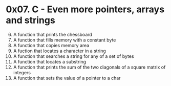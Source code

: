 # 0x07. C - Even more pointers, arrays and strings
6. A function that prints the chessboard
0. A function that fills memory with a constant byte
1. A function that copies memory area
2. A fuction that locates a character in a string
4. A function that searches a string for any of a set of bytes
5. A function that locates a substring
7. A function that prints the sum of the two diagonals of a square matrix of integers
8. A function that sets the value of a pointer to a char
